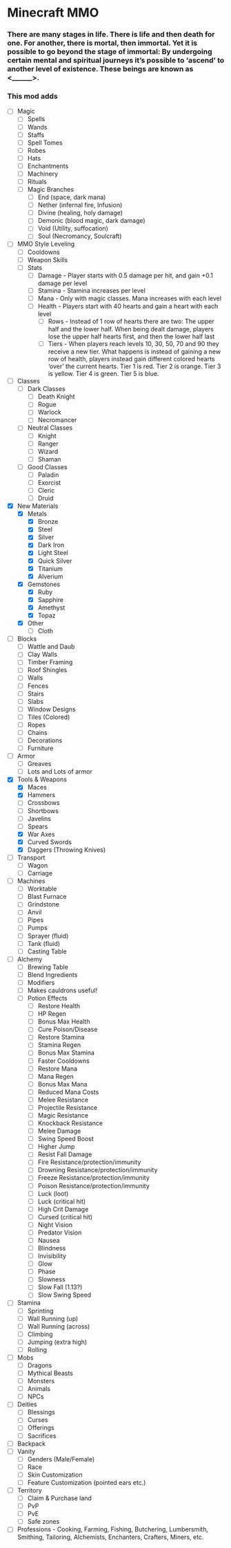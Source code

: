 # Minecraft MMO
### There are many stages in life.  There is life and then death for one.  For another, there is mortal, then immortal.  Yet it is possible to go beyond the stage of immortal:  By undergoing certain mental and spiritual journeys it’s possible to ‘ascend’ to another level of existence.  These beings are known as <______>.  


### This mod adds
- [ ] Magic
    - [ ] Spells
    - [ ] Wands
    - [ ] Staffs
    - [ ] Spell Tomes
    - [ ] Robes
    - [ ] Hats
    - [ ] Enchantments
    - [ ] Machinery
    - [ ] Rituals
    - [ ] Magic Branches
        - [ ] End (space, dark mana)
        - [ ] Nether (infernal fire, Infusion)
        - [ ] Divine (healing, holy damage)
        - [ ] Demonic (blood magic, dark damage)
        - [ ] Void (Utility, suffocation)
        - [ ] Soul (Necromancy, Soulcraft)
- [ ] MMO Style Leveling
    - [ ] Cooldowns
    - [ ] Weapon Skills
    - [ ] Stats
        - [ ] Damage - Player starts with 0.5 damage per hit, and gain +0.1 damage per level
        - [ ] Stamina - Stamina increases per level
        - [ ] Mana - Only with magic classes. Mana increases with each level
        - [ ] Health - Players start with 40 hearts and gain a heart with each level
            - [ ] Rows - Instead of 1 row of hearts there are two:  The upper half and the lower half.  When being dealt damage, players lose the upper half hearts first, and then the lower half last
            - [ ] Tiers - When players reach levels 10, 30, 50, 70 and 90 they receive a new tier.  What happens is instead of gaining a new row of health, players instead gain different colored hearts ‘over’ the current hearts.  Tier 1 is red.  Tier 2 is orange.  Tier 3 is yellow.  Tier 4 is green.  Tier 5 is blue.
- [ ] Classes
    - [ ] Dark Classes
        - [ ] Death Knight
        - [ ] Rogue
        - [ ] Warlock
        - [ ] Necromancer
    - [ ] Neutral Classes
        - [ ] Knight
        - [ ] Ranger
        - [ ] Wizard
        - [ ] Shaman
    - [ ] Good Classes
        - [ ] Paladin
        - [ ] Exorcist
        - [ ] Cleric
        - [ ] Druid
- [x] New Materials
    - [x] Metals
        - [x] Bronze
        - [x] Steel
        - [x] Silver
        - [x] Dark Iron
        - [x] Light Steel
        - [x] Quick Silver
        - [x] Titanium
        - [x] Alverium
    - [x] Gemstones
        - [x] Ruby
        - [x] Sapphire
        - [x] Amethyst
        - [x] Topaz
    - [x] Other
        - [ ] Cloth
- [ ] Blocks
    - [ ] Wattle and Daub
    - [ ] Clay Walls
    - [ ] Timber Framing
    - [ ] Roof Shingles
    - [ ] Walls
    - [ ] Fences
    - [ ] Stairs
    - [ ] Slabs
    - [ ] Window Designs
    - [ ] Tiles (Colored)
    - [ ] Ropes
    - [ ] Chains
    - [ ] Decorations
    - [ ] Furniture
- [ ] Armor
    - [ ] Greaves
    - [ ] Lots and Lots of armor
- [x] Tools & Weapons
    - [x] Maces
    - [x] Hammers
    - [ ] Crossbows
    - [ ] Shortbows
    - [ ] Javelins
    - [ ] Spears
    - [x] War Axes
    - [x] Curved Swords
    - [x] Daggers (Throwing Knives)
- [ ] Transport
    - [ ] Wagon
    - [ ] Carriage
- [ ] Machines
    - [ ] Worktable
    - [ ] Blast Furnace
    - [ ] Grindstone
    - [ ] Anvil
    - [ ] Pipes
    - [ ] Pumps
    - [ ] Sprayer (fluid)
    - [ ] Tank (fluid)
    - [ ] Casting Table
- [ ] Alchemy
    - [ ] Brewing Table
    - [ ] Blend Ingredients
    - [ ] Modifiers
    - [ ] Makes cauldrons useful!
    - [ ] Potion Effects
        - [ ] Restore Health
        - [ ] HP Regen
        - [ ] Bonus Max Health
        - [ ] Cure Poison/Disease
        - [ ] Restore Stamina
        - [ ] Stamina Regen
        - [ ] Bonus Max Stamina
        - [ ] Faster Cooldowns
        - [ ] Restore Mana
        - [ ] Mana Regen
        - [ ] Bonus Max Mana
        - [ ] Reduced Mana Costs
        - [ ] Melee Resistance
        - [ ] Projectile Resistance
        - [ ] Magic Resistance
        - [ ] Knockback Resistance
        - [ ] Melee Damage
        - [ ] Swing Speed Boost
        - [ ] Higher Jump
        - [ ] Resist Fall Damage
        - [ ] Fire Resistance/protection/immunity
        - [ ] Drowning Resistance/protection/immunity
        - [ ] Freeze Resistance/protection/immunity
        - [ ] Poison Resistance/protection/immunity
        - [ ] Luck (loot)
        - [ ] Luck (critical hit)
        - [ ] High Crit Damage
        - [ ] Cursed (critical hit)
        - [ ] Night Vision
        - [ ] Predator Vision
        - [ ] Nausea
        - [ ] Blindness
        - [ ] Invisibility
        - [ ] Glow
        - [ ] Phase
        - [ ] Slowness
        - [ ] Slow Fall (1.13?)
        - [ ] Slow Swing Speed
- [ ] Stamina
    - [ ] Sprinting
    - [ ] Wall Running (up)
    - [ ] Wall Running (across)
    - [ ] Climbing
    - [ ] Jumping (extra high)
    - [ ] Rolling
- [ ] Mobs
    - [ ] Dragons
    - [ ] Mythical Beasts
    - [ ] Monsters
    - [ ] Animals
    - [ ] NPCs
- [ ] Deities
    - [ ] Blessings
    - [ ] Curses
    - [ ] Offerings
    - [ ] Sacrifices
- [ ] Backpack
- [ ] Vanity
    - [ ] Genders (Male/Female)
    - [ ] Race
    - [ ] Skin Customization
    - [ ] Feature Customization (pointed ears etc.)
- [ ] Territory
    - [ ] Claim & Purchase land
    - [ ] PvP
    - [ ] PvE
    - [ ] Safe zones
- [ ] Professions - Cooking, Farming, Fishing, Butchering, Lumbersmith, Smithing, Tailoring, Alchemists, Enchanters, Crafters, Miners, etc.
